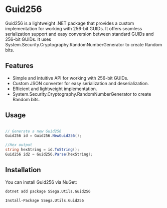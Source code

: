 # Guid256

Guid256 is a lightweight .NET package that provides a custom implementation for working with 256-bit GUIDs. It offers seamless serialization support and easy conversion between standard GUIDs and 256-bit GUIDs. It uses System.Security.Cryptography.RandomNumberGenerator to create Random bits.

## Features

- Simple and intuitive API for working with 256-bit GUIDs.
- Custom JSON converter for easy serialization and deserialization.
- Efficient and lightweight implementation.
- System.Security.Cryptography.RandomNumberGenerator to create Random bits.

## Usage

```csharp

// Generate a new Guid256
Guid256 id = Guid256.NewGuid256();

//Hex output
string hexString = id.ToString();
Guid256 id2 = Guid256.Parse(hexString);
```
## Installation

You can install Guid256 via NuGet:

```sh
dotnet add package SSega.Utils.Guid256
```

```sh
Install-Package SSega.Utils.Guid256
```
